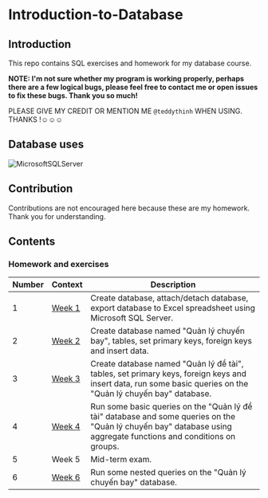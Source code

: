# Introduction-to-Database

## Introduction

This repo contains SQL exercises and homework for my database course.

**NOTE: I'm not sure whether my program is working properly, perhaps there are a few logical bugs, please feel free to contact me or open issues to fix these bugs. Thank you so much!**

PLEASE GIVE MY CREDIT OR MENTION ME `@teddythinh` WHEN USING. THANKS !☺️☺️☺️

## Database uses

![MicrosoftSQLServer](https://img.shields.io/badge/Microsoft%20SQL%20Server-CC2927?style=for-the-badge&logo=microsoft%20sql%20server&logoColor=white)

## Contribution

Contributions are not encouraged here because these are my homework. Thank you for understanding.

## Contents

### Homework and exercises

| Number | Context | Description |
| ------ | ------- | ----------- |
| 1 | [Week 1](https://github.com/teddythinh/Introduction-to-Database/tree/main/Week1) | Create database, attach/detach database, export database to Excel spreadsheet using Microsoft SQL Server.
| 2 | [Week 2](https://github.com/teddythinh/Introduction-to-Database/blob/main/Week2/DatabaseQLCB.sql) | Create database named "Quản lý chuyến bay", tables, set primary keys, foreign keys and insert data.
| 3 | [Week 3](https://github.com/teddythinh/Introduction-to-Database/tree/main/Week3) | Create database named "Quản lý đề tài", tables, set primary keys, foreign keys and insert data, run some basic queries on the "Quản lý chuyến bay" database.
| 4 | [Week 4](https://github.com/teddythinh/Introduction-to-Database/tree/main/Week4) | Run some basic queries on the "Quản lý đề tài" database and some queries on the "Quản lý chuyến bay" database using aggregate functions and conditions on groups.
| 5 | Week 5 | Mid-term exam.
| 6 | [Week 6](https://github.com/teddythinh/Introduction-to-Database/blob/main/Week6/QueryQLCB3.sql) | Run some nested queries on the "Quản lý chuyến bay" database.
